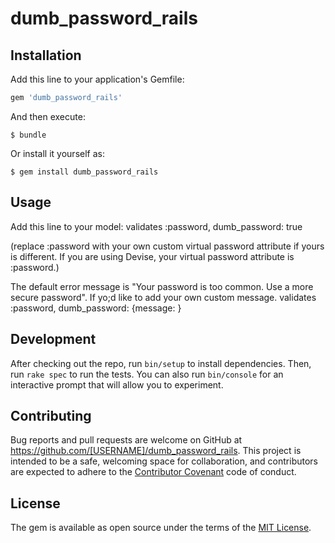 # dumb_password_rails

## Installation

Add this line to your application's Gemfile:

```ruby
gem 'dumb_password_rails'
```

And then execute:

    $ bundle

Or install it yourself as:

    $ gem install dumb_password_rails

## Usage

Add this line to your model:
    validates :password, dumb_password: true

(replace :password with your own custom virtual password attribute if yours is different. If you are using Devise, your virtual password attribute is :password.)

The default error message is "Your password is too common. Use a more secure password". If yo;d like to add your own custom message. 
    validates :password, dumb_password: {message: <YOUR CUSTOM MESSAGE>}






## Development

After checking out the repo, run `bin/setup` to install dependencies. Then, run `rake spec` to run the tests. You can also run `bin/console` for an interactive prompt that will allow you to experiment.

## Contributing

Bug reports and pull requests are welcome on GitHub at https://github.com/[USERNAME]/dumb_password_rails. This project is intended to be a safe, welcoming space for collaboration, and contributors are expected to adhere to the [Contributor Covenant](http://contributor-covenant.org) code of conduct.


## License

The gem is available as open source under the terms of the [MIT License](http://opensource.org/licenses/MIT).

